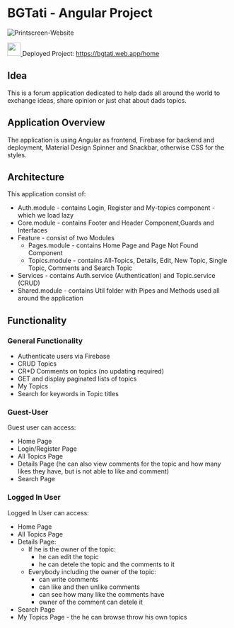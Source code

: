 # BGTati - Angular Project

![Printscreen-Website](https://github.com/LiaPetrova/LMDb/raw/master/src/assets/Printscreen.jpg)

 <a href="https://bgtati.web.app/home" target="_blank" rel="noreferrer"> <img src="https://cdn-icons-png.flaticon.com/512/5988/5988117.png" width="30" height="30" color="#fff" background-color="#fff" margin-top="2px"/> </a> Deployed Project: https://bgtati.web.app/home
 

## Idea

This is a forum application dedicated to help dads all around the world to exchange ideas, share opinion or just chat about dads topics.

## Application Overview

The application is using Angular as frontend, Firebase for backend and deployment, Material Design Spinner and Snackbar, otherwise CSS for the styles.

## Architecture
This application consist of: 
 - Auth.module - contains Login, Register and My-topics component - which we load lazy
 - Core.module - contains Footer and Header Component,Guards and Interfaces
 - Feature - consist of two Modules
    - Pages.module - contains Home Page and Page Not Found Component
    - Topics.module - contains All-Topics, Details, Edit, New Topic, Single Topic, Comments and Search Topic
 - Services - contains Auth.service (Authentication) and Topic.service (CRUD)
 - Shared.module - contains Util folder with Pipes and Methods used all around the application
 
 ## Functionality
 
 ### General Functionality

  - Authenticate users via Firebase
  - CRUD Topics
  - CR*D Comments on topics (no updating required)
  - GET and display paginated lists of topics
  - My Topics
  - Search for keywords in Topic titles

 
 ### Guest-User
 
 Guest user can access:
 - Home Page
 - Login/Register Page
 - All Topics Page
 - Details Page (he can also view comments for the topic and how many likes they have, but is not able to like and comment)
 - Search Page

### Logged In User

Logged In User can access:

- Home Page
- All Topics Page
- Details Page:
  - If he is the owner of the topic: 
    - he can edit the topic
    - he can detele the topic and the comments to it
  - Everybody including the owner of the topic:
    - can write comments
    - can like and then unlike comments
    - can see how many like the comments have
    - owner of the comment can detele it
- Search Page
- My Topics Page - the he can browse throw his own topics
  
 
